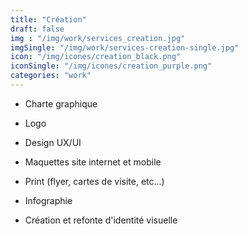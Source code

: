 ```yaml
---
title: "Création"
draft: false
img : "/img/work/services_creation.jpg"
imgSingle: "/img/work/services-creation-single.jpg"
icon: "/img/icones/creation_black.png"
iconSingle: "/img/icones/creation_purple.png"
categories: "work"
---
```


- Charte graphique

- Logo

- Design UX/UI

- Maquettes site internet et mobile

- Print (flyer, cartes de visite, etc...)

- Infographie

- Création et refonte d'identité visuelle
